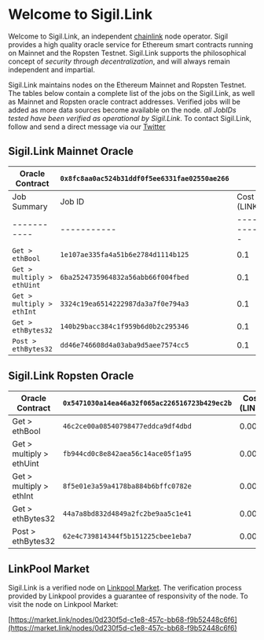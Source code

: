 # Welcome to Sigil.Link

Welcome to Sigil.Link, an independent [chainlink](https://chain.link) node operator. Sigil provides a high quality oracle service for Ethereum smart contracts running on Mainnet and the Ropsten Testnet. Sigil.Link supports the philosophical concept of *security through decentralization*, and will always remain independent and impartial. 

Sigil.Link maintains nodes on the Ethereum Mainnet and Ropsten Testnet. The tables below contain a complete list of the jobs on the Sigil.Link, as well as Mainnet and Ropsten oracle contract addresses. Verified jobs will be added as more data sources become available on the node. *all JobIDs tested have been verified as operational by Sigil.Link*. To contact Sigil.Link, follow and send a direct message via our [Twitter](https://twitter.com/sigildotlink)

## Sigil.Link Mainnet Oracle

| Oracle Contract               | `0x8fc8aa0ac524b31ddf0f5ee6331fae02550ae266`  |                 |
| -----------                   | -----------                                   | ---------       |
| Job Summary                   | Job ID                                        | Cost (LINK)     |
| -----------                   | -----------                                   | ---------       |
| `Get > ethBool`               | `1e107ae335fa4a51b6e2784d1114b125`            | 0.1             | 
| `Get > multiply > ethUint`    | `6ba2524735964832a56abb66f004fbed`            | 0.1             |
| `Get > multiply > ethInt`     | `3324c19ea6514222987da3a7f0e794a3`            | 0.1             |
| `Get > ethBytes32`            | `140b29bacc384c1f959b6d0b2c295346`            | 0.1             |
| `Post > ethBytes32`           | `dd46e746608d4a03aba9d5aee7574cc5`            | 0.1             |

## Sigil.Link Ropsten Oracle

| Oracle Contract               | `0x5471030a14ea46a32f065ac226516723b429ec2b`  | Cost (LINK)     |
| -----------                   | -----------                                   | ---------       |
| Get > ethBool                 | `46c2ce00a08540798477eddca9df4dbd`            | 0.001           | 
| Get > multiply > ethUint      | `fb944cd0c8e842aea56c14ace05f1a95`            | 0.001           |
| Get > multiply > ethInt       | `8f5e01e3a59a4178ba884b6bffc0782e`            | 0.001           |
| Get > ethBytes32              | `44a7a8bd832d4849a2fc2be9aa5c1e41`            | 0.001           |
| Post > ethBytes32             | `62e4c739814344f5b151225cbee1eba7`            | 0.001           |

## LinkPool Market 

Sigil.Link is a verified node on [Linkpool Market](https://market.link). The verification process provided by Linkpool provides a guarantee of responsivity of the node. To visit the node on Linkpool Market: 

[https://market.link/nodes/0d230f5d-c1e8-457c-bb68-f9b52448c6f6](https://market.link/nodes/0d230f5d-c1e8-457c-bb68-f9b52448c6f6)
